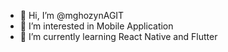 - 👋 Hi, I’m @mghozynAGIT
- 👀 I’m interested in Mobile Application
- 🌱 I’m currently learning React Native and Flutter

<!---
mghozynAGIT/mghozynAGIT is a ✨ special ✨ repository because its `README.md` (this file) appears on your GitHub profile.
You can click the Preview link to take a look at your changes.
--->
